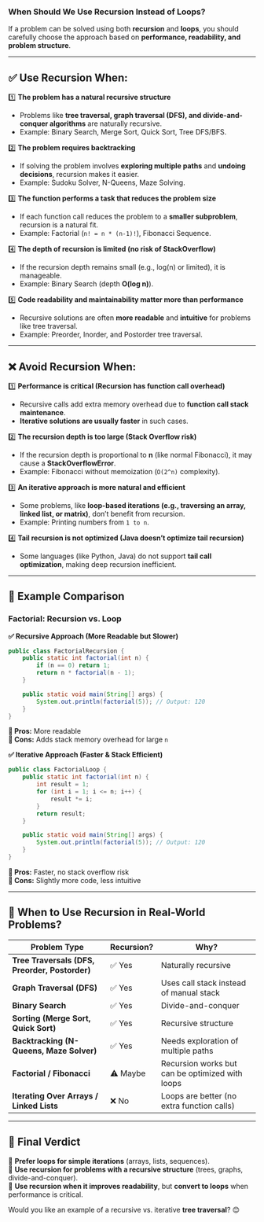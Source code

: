 ### **When Should We Use Recursion Instead of Loops?**

If a problem can be solved using both **recursion** and **loops**, you should carefully choose the approach based on **performance, readability, and problem structure**.

---

## **✅ Use Recursion When:**

1️⃣ **The problem has a natural recursive structure**

- Problems like **tree traversal, graph traversal (DFS), and divide-and-conquer algorithms** are naturally recursive.
- Example: Binary Search, Merge Sort, Quick Sort, Tree DFS/BFS.

2️⃣ **The problem requires backtracking**

- If solving the problem involves **exploring multiple paths** and **undoing decisions**, recursion makes it easier.
- Example: Sudoku Solver, N-Queens, Maze Solving.

3️⃣ **The function performs a task that reduces the problem size**

- If each function call reduces the problem to a **smaller subproblem**, recursion is a natural fit.
- Example: Factorial (`n! = n * (n-1)!`), Fibonacci Sequence.

4️⃣ **The depth of recursion is limited (no risk of StackOverflow)**

- If the recursion depth remains small (e.g., log(n) or limited), it is manageable.
- Example: Binary Search (depth **O(log n)**).

5️⃣ **Code readability and maintainability matter more than performance**

- Recursive solutions are often **more readable** and **intuitive** for problems like tree traversal.
- Example: Preorder, Inorder, and Postorder tree traversal.

---

## **❌ Avoid Recursion When:**

1️⃣ **Performance is critical (Recursion has function call overhead)**

- Recursive calls add extra memory overhead due to **function call stack maintenance**.
- **Iterative solutions are usually faster** in such cases.

2️⃣ **The recursion depth is too large (Stack Overflow risk)**

- If the recursion depth is proportional to **n** (like normal Fibonacci), it may cause a **StackOverflowError**.
- Example: Fibonacci without memoization (`O(2^n)` complexity).

3️⃣ **An iterative approach is more natural and efficient**

- Some problems, like **loop-based iterations (e.g., traversing an array, linked list, or matrix)**, don’t benefit from recursion.
- Example: Printing numbers from `1 to n`.

4️⃣ **Tail recursion is not optimized (Java doesn’t optimize tail recursion)**

- Some languages (like Python, Java) do not support **tail call optimization**, making deep recursion inefficient.

---

## **📌 Example Comparison**

### **Factorial: Recursion vs. Loop**

**✅ Recursive Approach (More Readable but Slower)**

```java
public class FactorialRecursion {
    public static int factorial(int n) {
        if (n == 0) return 1;
        return n * factorial(n - 1);
    }

    public static void main(String[] args) {
        System.out.println(factorial(5)); // Output: 120
    }
}
```

**🔹 Pros:** More readable  
**🔹 Cons:** Adds stack memory overhead for large `n`

**✅ Iterative Approach (Faster & Stack Efficient)**

```java
public class FactorialLoop {
    public static int factorial(int n) {
        int result = 1;
        for (int i = 1; i <= n; i++) {
            result *= i;
        }
        return result;
    }

    public static void main(String[] args) {
        System.out.println(factorial(5)); // Output: 120
    }
}
```

**🔹 Pros:** Faster, no stack overflow risk  
**🔹 Cons:** Slightly more code, less intuitive

---

## **📌 When to Use Recursion in Real-World Problems?**

| **Problem Type**                               | **Recursion?** | **Why?**                                        |
| ---------------------------------------------- | -------------- | ----------------------------------------------- |
| **Tree Traversals (DFS, Preorder, Postorder)** | ✅ Yes         | Naturally recursive                             |
| **Graph Traversal (DFS)**                      | ✅ Yes         | Uses call stack instead of manual stack         |
| **Binary Search**                              | ✅ Yes         | Divide-and-conquer                              |
| **Sorting (Merge Sort, Quick Sort)**           | ✅ Yes         | Recursive structure                             |
| **Backtracking (N-Queens, Maze Solver)**       | ✅ Yes         | Needs exploration of multiple paths             |
| **Factorial / Fibonacci**                      | ⚠️ Maybe       | Recursion works but can be optimized with loops |
| **Iterating Over Arrays / Linked Lists**       | ❌ No          | Loops are better (no extra function calls)      |

---

## **🚀 Final Verdict**

🔹 **Prefer loops for simple iterations** (arrays, lists, sequences).  
🔹 **Use recursion for problems with a recursive structure** (trees, graphs, divide-and-conquer).  
🔹 **Use recursion when it improves readability**, but **convert to loops** when performance is critical.

Would you like an example of a recursive vs. iterative **tree traversal**? 😊
